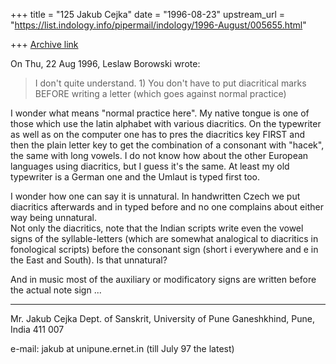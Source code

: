 +++
title = "125 Jakub Cejka"
date = "1996-08-23"
upstream_url = "https://list.indology.info/pipermail/indology/1996-August/005655.html"

+++
[Archive link](https://list.indology.info/pipermail/indology/1996-August/005655.html)

On Thu, 22 Aug 1996, Leslaw Borowski wrote:

> I don't quite understand. 1) You don't have to put diacritical marks BEFORE
> writing a letter (which goes against normal practice)

I wonder what means "normal practice here". My native tongue is one of 
those which use the latin alphabet with various diacritics. On the 
typewriter as well as on the computer one has to pres the diacritics key 
FIRST and then the plain letter key to get the combination of a consonant 
with "hacek", the same with long vowels. I do not know how about the 
other European languages using diacritics, but I guess it's the same. At 
least my old typewriter is a German one and the Umlaut is typed first too.

I wonder how one can say it is unnatural. In handwritten Czech we put 
diacritics afterwards and in typed before and no one complains about 
either way being unnatural.  
Not only the diacritics, note that the Indian scripts write even the 
vowel signs of the syllable-letters (which are somewhat analogical to 
diacritics in fonological scripts) before the consonant sign (short i 
everywhere and e in the East and South). Is that unnatural? 

And in music most of the auxiliary or modificatory signs are written 
before the actual note sign ...  
______________________________________________________________________________
Mr. Jakub Cejka
Dept. of Sanskrit, University of Pune
Ganeshkhind, Pune, India  411 007

e-mail:  jakub at unipune.ernet.in   (till July 97 the latest)






